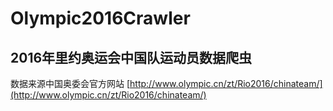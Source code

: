 # Olympic2016Crawler
## 2016年里约奥运会中国队运动员数据爬虫

数据来源中国奥委会官方网站
[http://www.olympic.cn/zt/Rio2016/chinateam/](http://www.olympic.cn/zt/Rio2016/chinateam/)
